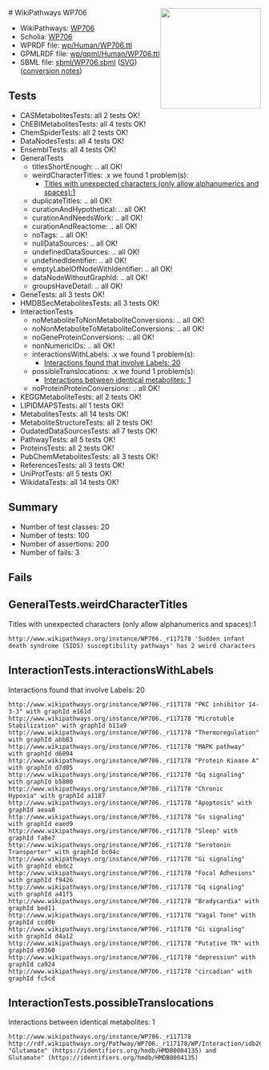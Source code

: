 <img style="float: right; width: 200px" src="../logo.png" />
# WikiPathways WP706

* WikiPathways: [WP706](https://identifiers.org/wikipathways:WP706)
* Scholia: [WP706](https://scholia.toolforge.org/wikipathways/WP706)
* WPRDF file: [wp/Human/WP706.ttl](../wp/Human/WP706.ttl)
* GPMLRDF file: [wp/gpml/Human/WP706.ttl](../wp/gpml/Human/WP706.ttl)
* SBML file: [sbml/WP706.sbml](../sbml/WP706.sbml) ([SVG](../sbml/WP706.svg)) ([conversion notes](../sbml/WP706.txt))

## Tests
* CASMetabolitesTests: all 2 tests OK!
* ChEBIMetabolitesTests: all 4 tests OK!
* ChemSpiderTests: all 2 tests OK!
* DataNodesTests: all 4 tests OK!
* EnsemblTests: all 4 tests OK!
* GeneralTests
    * titlesShortEnough: .. all OK!
    * weirdCharacterTitles: .x we found 1 problem(s):
        * [Titles with unexpected characters (only allow alphanumerics and spaces):1](#fda87b3f)
    * duplicateTitles: .. all OK!
    * curationAndHypothetical: .. all OK!
    * curationAndNeedsWork: .. all OK!
    * curationAndReactome: .. all OK!
    * noTags: .. all OK!
    * nullDataSources: .. all OK!
    * undefinedDataSources: .. all OK!
    * undefinedIdentifier: .. all OK!
    * emptyLabelOfNodeWithIdentifier: .. all OK!
    * dataNodeWithoutGraphId: .. all OK!
    * groupsHaveDetail: .. all OK!
* GeneTests: all 3 tests OK!
* HMDBSecMetabolitesTests: all 3 tests OK!
* InteractionTests
    * noMetaboliteToNonMetaboliteConversions: .. all OK!
    * noNonMetaboliteToMetaboliteConversions: .. all OK!
    * noGeneProteinConversions: .. all OK!
    * nonNumericIDs: .. all OK!
    * interactionsWithLabels: .x we found 1 problem(s):
        * [Interactions found that involve Labels: 20](#fe97a8d7)
    * possibleTranslocations: .x we found 1 problem(s):
        * [Interactions between identical metabolites: 1](#d59038c4)
    * noProteinProteinConversions: .. all OK!
* KEGGMetaboliteTests: all 2 tests OK!
* LIPIDMAPSTests: all 1 tests OK!
* MetabolitesTests: all 14 tests OK!
* MetaboliteStructureTests: all 2 tests OK!
* OudatedDataSourcesTests: all 7 tests OK!
* PathwayTests: all 5 tests OK!
* ProteinsTests: all 2 tests OK!
* PubChemMetabolitesTests: all 3 tests OK!
* ReferencesTests: all 3 tests OK!
* UniProtTests: all 5 tests OK!
* WikidataTests: all 14 tests OK!


## Summary

* Number of test classes: 20
* Number of tests: 100
* Number of assertions: 200
* Number of fails: 3

## Fails

<a name="fda87b3f" />

## GeneralTests.weirdCharacterTitles

Titles with unexpected characters (only allow alphanumerics and spaces):1
```
http://www.wikipathways.org/instance/WP706._r117178 'Sudden infant death syndrome (SIDS) susceptibility pathways' has 2 weird characters
```

<a name="fe97a8d7" />

## InteractionTests.interactionsWithLabels

Interactions found that involve Labels: 20
```
http://www.wikipathways.org/instance/WP706._r117178 "PKC inhibitor 14-3-3" with graphId e161d
http://www.wikipathways.org/instance/WP706._r117178 "Microtuble
Stabilization" with graphId b11a9
http://www.wikipathways.org/instance/WP706._r117178 "Thermoregulation" with graphId abb83
http://www.wikipathways.org/instance/WP706._r117178 "MAPK pathway" with graphId d6094
http://www.wikipathways.org/instance/WP706._r117178 "Protein Kinase A" with graphId d7d05
http://www.wikipathways.org/instance/WP706._r117178 "Gq signaling" with graphId b5800
http://www.wikipathways.org/instance/WP706._r117178 "Chronic
Hypoxia" with graphId a1187
http://www.wikipathways.org/instance/WP706._r117178 "Apoptosis" with graphId aeaa8
http://www.wikipathways.org/instance/WP706._r117178 "Gs signaling" with graphId eaed9
http://www.wikipathways.org/instance/WP706._r117178 "Sleep" with graphId fa8e7
http://www.wikipathways.org/instance/WP706._r117178 "Serotonin
Transporter" with graphId bc04c
http://www.wikipathways.org/instance/WP706._r117178 "Gi signaling" with graphId ebdc2
http://www.wikipathways.org/instance/WP706._r117178 "Focal Adhesions" with graphId f9426
http://www.wikipathways.org/instance/WP706._r117178 "Gq signaling" with graphId a41f5
http://www.wikipathways.org/instance/WP706._r117178 "Bradycardia" with graphId bed11
http://www.wikipathways.org/instance/WP706._r117178 "Vagal Tone" with graphId ccd0b
http://www.wikipathways.org/instance/WP706._r117178 "Gi signaling" with graphId d4a12
http://www.wikipathways.org/instance/WP706._r117178 "Putative TR" with graphId e9360
http://www.wikipathways.org/instance/WP706._r117178 "depression" with graphId ca924
http://www.wikipathways.org/instance/WP706._r117178 "circadian" with graphId fc5cd
```

<a name="d59038c4" />

## InteractionTests.possibleTranslocations

Interactions between identical metabolites: 1
```
http://www.wikipathways.org/instance/WP706._r117178 http://rdf.wikipathways.org/Pathway/WP706._r117178/WP/Interaction/idb203f858 "Glutamate" (https://identifiers.org/hmdb/HMDB0004135) and 
Glutamate" (https://identifiers.org/hmdb/HMDB0004135)
```

